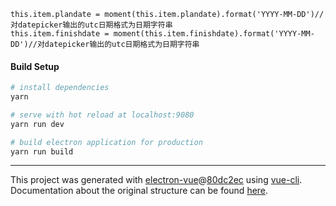
```
this.item.plandate = moment(this.item.plandate).format('YYYY-MM-DD')//对datepicker输出的utc日期格式为日期字符串
this.item.finishdate = moment(this.item.finishdate).format('YYYY-MM-DD')//对datepicker输出的utc日期格式为日期字符串
```

#### Build Setup

``` bash
# install dependencies
yarn

# serve with hot reload at localhost:9080
yarn run dev

# build electron application for production
yarn run build


```

---

This project was generated with [electron-vue](https://github.com/SimulatedGREG/electron-vue)@[80dc2ec](https://github.com/SimulatedGREG/electron-vue/tree/80dc2ece3425c558bfb2efbd57c3071e1b71be6d) using [vue-cli](https://github.com/vuejs/vue-cli). Documentation about the original structure can be found [here](https://simulatedgreg.gitbooks.io/electron-vue/content/index.html).
